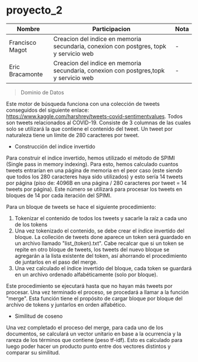 # proyecto_2

|Nombre|Participacion|Nota
|-|-|-|
Francisco Magot|Creacion del indice en memoria secundaria, conexion con postgres, topk y servicio web|-|
Eric Bracamonte|Creacion del indice en memoria secundaria, conexion con postgres,topk y servicio web|-|


> Dominio de Datos

Este motor de búsqueda funciona con una colección de tweets conseguidos del siguiente enlace: https://www.kaggle.com/harshrey/tweets-covid-sentimentvalues. Todos son tweets relacionados al COVID-19. Consiste de 3 columnas de las cuales solo se utilizará la que contiene el contenido del tweet. Un tweet por naturaleza tiene un límite de 280 caracteres por tweet.

- Construcción del indice invertido

Para construir el indice invertido, hemos utilizado el método de SPIMI (Single pass in memory indexing). Para esto, hemos calculado cuantos tweets entrarían en una página de memoria en el peor caso (este siendo que todos los 280 caracteres haya sido utilizados) y esto sería 14 tweets por página (piso de: 4096B en una página / 280 caracteres por tweet = 14 tweets por página). Este número se utilizará para procesar los tweets en bloques de 14 por cada iteración del SPIMI. 

Para un bloque de tweets se hace el siguiente procedimiento:

1. Tokenizar el contenido de todos los tweets y sacarle la raíz a cada uno de los tokens
2. Una vez tokenizado el contenido, se debe crear el índice invertido del bloque. La colleción de tweets done aparece un token será guardado en un archivo llamado "list_(token).txt". Cabe recalcar que si un token se repite en otro bloque de tweets, los tweets del nuevo bloque se agregarán a la lista existente del token, así ahorrando el procedimiento de juntarlos en el paso del merge.
3. Una vez calculado el índice invertido del bloque, cada token se guardará en un archivo ordenado alfabéticamente (solo por bloque).

Este procedimiento se ejecutará hasta que no hayan más tweets por procesar. Una vez terminado el proceso, se procedará a llamar a la función "merge". Esta función tiene el propósito de cargar bloque por bloque del archivo de tokens y juntarlos en orden alfabético.

- Similitud de coseno

Una vez completado el proceso del merge, para cada uno de los documentos, se calculará un vector unitario en base a la ocurrencia y la rareza de los términos que contiene (peso tf-idf). Esto es calculado para luego poder hacer un producto punto entre dos vectores distintos y comparar su similitud.